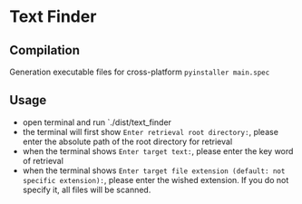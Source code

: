 # Text Finder

## Compilation

Generation executable files for cross-platform  `pyinstaller main.spec`

## Usage

* open terminal and run `./dist/text_finder
* the terminal will first show `Enter retrieval root directory:`, please enter the absolute path of the root directory for retrieval
* when the terminal shows `Enter target text:`, please enter the key word of retrieval
* when the terminal shows `Enter target file extension (default: not specific extension):`, please enter the wished extension. If you do not specify it, all files will be scanned.

